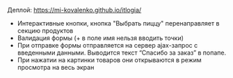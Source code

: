 Деплой: https://mi-kovalenko.github.io/itlogia/

- Интерактивные кнопки, кнопка "Выбрать пиццу" перенаправляет в секцию продуктов
- Валидация формы (+ в поле имя нельзя вводить точки)
- При отправке формы отправляется на сервер ajax-запрос с введенными данными. Выводится текст “Спасибо за заказ” в попапе. 
- При нажатии на картинки товаров они открываются в режим просмотра на весь экран
